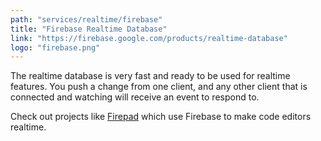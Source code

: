 ```yaml
---
path: "services/realtime/firebase"
title: "Firebase Realtime Database"
link: "https://firebase.google.com/products/realtime-database"
logo: "firebase.png"
---
```


The realtime database is very fast and ready to be used for realtime features. You push a change from one client, and any other client that is connected and watching will receive an event to respond to.

Check out projects like <a href="https://firepad.io/">Firepad</a> which use Firebase to make code editors realtime.
